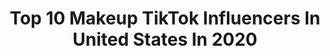 ---
title: Top 10 Makeup TikTok Influencers In United States In 2020
description: >-
  Find top makeup TikTok influencers in United States in 2020. Most popular hashtags: #duet #greenscreen #happyhalloween #ohno.
platform: TikTok
hits: 8379
text_top: Analyze the best TikTok profiles on inBeat.
text_bottom: inBeat has 8379 TikTok influencers like this in United States for you to connect with.
profiles:
  - username: "alyjae4real"
    fullname: >-
      Aly Jae
    bio: >-
      👑Storyteller/Actress/Makeup Artist 📧 alyjaemua@gmail.com “However, Comma” ♊️
    location: "United States"
    followers: 137400
    engagement: 2389
    commentsToLikes: 0.046685
    id: ckahxrsgywexa0i784lo10o7u
    verified: false
    hashtags: "#greenscreen, #stitch, #greenscreenvideo, #duet"
  - username: "vivalapinkposh"
    fullname: >-
      vivalapinkposh
    bio: >-
      INFLUENCER MAKEUP•FASHION•BUSINESS• LETS GET TO 700k🔓
    location: "United States"
    followers: 694700
    engagement: 2287
    commentsToLikes: 0.075881
    id: ckai0ai6q6v8z0i782maw6om4
    verified: false
    hashtags: "#duet, #christmas, #dollar, #fyp"
  - username: "kinnylleigh"
    fullname: >-
      kinda mediocre 
    bio: >-
      Biz-kindalltoidc@gmail.com Insta/YT/cameo👇 I love makeup 💄
    location: "United States"
    followers: 158500
    engagement: 2052
    commentsToLikes: 0.049057
    id: ckbkxz2a1u4lm0j2349gaci02
    verified: false
    hashtags: "#foryou, #foryoupage, #fyp, #happyhalloween"
  - username: "thevintagegoree"
    fullname: >-
      •Black Retro Babe•
    bio: >-
      Retro Babe She/Her Confident Colorful Curvy Fashion/Makeup/Vegan Cooking/DIYs
    location: "United States"
    followers: 19000
    engagement: 3024
    commentsToLikes: 0.087918
    id: ckb0tojgwj34e0j23rnt9nl2q
    verified: false
    hashtags: "#greenscreen, #foxxylove, #foxxylovecosplay, #sunglasses"
  - username: "apurplepsycho"
    fullname: >-
      💜 Hope 💜
    bio: >-
      💜 18 🤗 taken ⚠️ props/makeup ✨ 16+ duets please! 🏳️‍🌈 LGBT she/her
    location: "United States"
    followers: 60000
    engagement: 2506
    commentsToLikes: 0.066140
    id: ckbatxe7rkjvh0j23xmm9x0dx
    verified: false
    hashtags: "#stitch, #greenscreenvideo, #duet, #fnaf"
  - username: "fruit_loop_haggz"
    fullname: >-
      haggz_23_🌈
    bio: >-
      23✨randomness, art🎨 makeup she/her les.be.honest🌈❤🌈
    location: "United States"
    followers: 15800
    engagement: 2465
    commentsToLikes: 0.084749
    id: ckbf08abnlqw80j2324tpzuph
    verified: false
    hashtags: "#showupshowoff, #blindreaction, #ohno, #voiceeffects"
  - username: "aeraeubanks"
    fullname: >-
      AERA
    bio: >-
      Following back if you follow my insta!!👆 📍Los Angeles Makeup•Music•Dance🤍
    location: "United States"
    followers: 83800
    engagement: 2437
    commentsToLikes: 0.046740
    id: ckbb268iisje30j23c19147g6
    verified: false
    hashtags: "#cloudydiffuser, #hoodbaby, #fyp, #foryou"
  - username: "shamrockbeauty"
    fullname: >-
      Shamrock Beauty
    bio: >-
      Beka Shamrock Normalizing Mental Health w/ Makeup and big Headpieces
    location: "United States"
    followers: 336000
    engagement: 2349
    commentsToLikes: 0.030561
    id: ckbweq3lh1o330j23q61okmrk
    verified: false
    hashtags: "#voteblue, #biden2020, #31daysofhalloween, #halloweenmakeup"
  - username: "i.need.a.witch"
    fullname: >-
      i.need.a.witch
    bio: >-
      Madi 24 bi, makeup and witchcraft, where am I? 16+ only venmo: @madi-chism
    location: "United States"
    followers: 5591
    engagement: 2042
    commentsToLikes: 0.088338
    id: ckbf46lgmshzs0j23xuf910mm
    verified: false
    hashtags: "#ohno, #voteblue, #sendhelp, #witchtok"
  - username: "crisalexmua"
    fullname: >-
      Cris Alex
    bio: >-
      Monsters and Makeup 💄 🎨 IG : @crisalexmua YT : @crisalex Etsy : CrisAlexShop
    location: "United States"
    followers: 62700
    engagement: 2022
    commentsToLikes: 0.074422
    id: ck8w48f7r88vb0j78arjvfq4v
    verified: false
    hashtags: "#waitforit, #babyyoda, #voldemort, #nightmareonelmstreet"
---